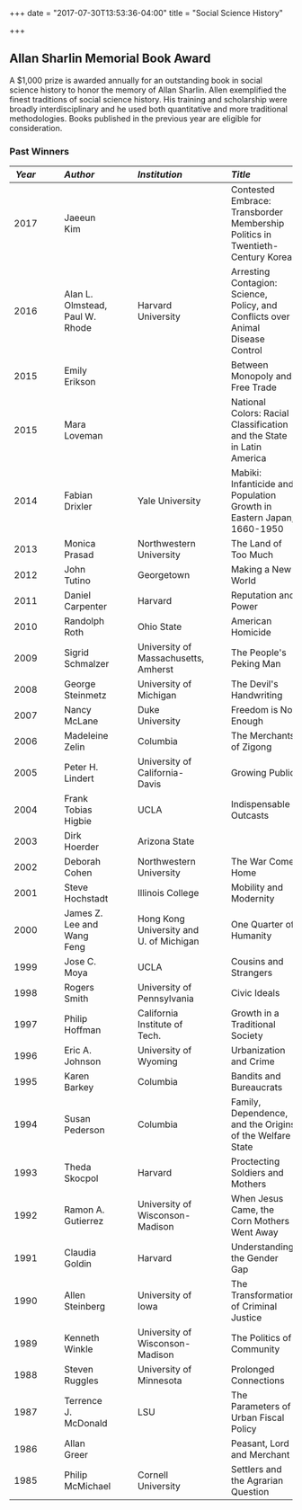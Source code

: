 +++
date = "2017-07-30T13:53:36-04:00"
title = "Social Science History"

+++

## Allan Sharlin Memorial Book Award

A $1,000 prize is awarded annually for an outstanding book in social science history to honor the memory of Allan Sharlin. Allen exemplified the finest traditions of social science history. His training and scholarship were broadly interdisciplinary and he used both quantitative and more traditional methodologies.  Books published in the previous year are eligible for consideration.

### Past Winners

*Year* | &emsp; | *Author* | &emsp; | *Institution* | &emsp; | *Title*
--- | --- | :--- | --- | :--- | --- | :---
2017  | | Jaeeun Kim | | | | Contested Embrace: Transborder Membership Politics in Twentieth-Century Korea.
2016  | | Alan L. Olmstead, Paul W. Rhode  | | Harvard University  | | Arresting Contagion: Science, Policy, and Conflicts over Animal Disease Control
2015  | | Emily Erikson  | | | | Between Monopoly and Free Trade
2015  | | Mara Loveman | | | | National Colors: Racial Classification and the State in Latin America
2014  | | Fabian Drixler  | | Yale University  | | Mabiki: Infanticide and Population Growth in Eastern Japan, 1660-1950
2013  | | Monica Prasad  | | Northwestern University  | | The Land of Too Much
2012  | | John Tutino  | | Georgetown   | | Making a New World
2011  | | Daniel Carpenter  | | Harvard   | | Reputation and Power
2010  | | Randolph Roth  | | Ohio State  | | American Homicide
2009  | | Sigrid Schmalzer  | | University of Massachusetts, Amherst  | | The People's Peking Man
2008  | | George Steinmetz  | | University of Michigan  | | The Devil's Handwriting
2007  | | Nancy McLane  | | Duke University  | | Freedom is Not Enough
2006  | | Madeleine Zelin  | | Columbia   | | The Merchants of Zigong
2005  | | Peter H. Lindert  | | University of California-Davis  | | Growing Public
2004  | | Frank Tobias Higbie  | | UCLA  | | Indispensable Outcasts
2003  | | Dirk Hoerder  | | Arizona State  | |  
2002  | | Deborah Cohen  | | Northwestern University  | | The War Come Home
2001  | | Steve Hochstadt  | | Illinois College  | | Mobility and Modernity
2000  | | James Z. Lee and Wang Feng  | | Hong Kong University and U. of Michigan  | | One Quarter of Humanity
1999  | | Jose C. Moya  | | UCLA  | | Cousins and  Strangers
1998  | | Rogers Smith  | | University of Pennsylvania  | | Civic Ideals
1997  | | Philip Hoffman  | | California Institute of Tech.  | | Growth in a Traditional Society
1996  | | Eric A.  Johnson  | | University of Wyoming  | | Urbanization and Crime
1995  | | Karen Barkey  | | Columbia  | | Bandits and Bureaucrats
1994  | | Susan Pederson  | | Columbia  | | Family, Dependence, and the Origins of the Welfare State
1993  | | Theda Skocpol  | | Harvard  | | Proctecting Soldiers and Mothers
1992  | | Ramon A. Gutierrez  | | University of Wisconson-Madison  | | When Jesus Came, the Corn Mothers Went Away
1991  | | Claudia Goldin  | | Harvard  | | Understanding the Gender Gap
1990  | | Allen Steinberg  | | University of Iowa  | | The Transformation of Criminal Justice
1989  | | Kenneth Winkle  | | University of Wisconson-Madison  | | The Politics of Community
1988  | | Steven Ruggles  | | University of Minnesota  | | Prolonged Connections
1987  | | Terrence J. McDonald  | | LSU  | | The Parameters of Urban Fiscal Policy
1986  | | Allan Greer  | |    | | Peasant, Lord and Merchant
1985  | | Philip McMichael  | | Cornell University  | | Settlers and the Agrarian Question
